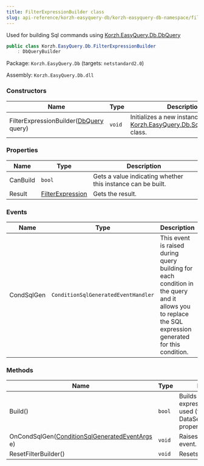 ```yaml
---
title: FilterExpressionBuilder class
slug: api-reference/korzh-easyquery-db/korzh-easyquery-db-namespace/filterexpressionbuilder-class
---
```

Used for building Sql commands using [Korzh.EasyQuery.Db.DbQuery](api-reference/korzh-easyquery-db/korzh-easyquery-db-namespace/dbquery-class)
```csharp
public class Korzh.EasyQuery.Db.FilterExpressionBuilder
    : DbQueryBuilder

```
Package: `Korzh.EasyQuery.Db` (targets: `netstandard2.0`)

Assembly: `Korzh.EasyQuery.Db.dll`

### Constructors

| Name | Type | Description | 
| --- | --- | --- | 
| FilterExpressionBuilder([DbQuery](api-reference/korzh-easyquery-db/korzh-easyquery-db-namespace/dbquery-class) query) | `void` | Initializes a new instance of the [Korzh.EasyQuery.Db.SqlQueryBuilder](api-reference/korzh-easyquery-db/korzh-easyquery-db-namespace/sqlquerybuilder-class) class. | 


### Properties

| Name | Type | Description | 
| --- | --- | --- | 
| CanBuild | `bool` | Gets a value indicating whether this instance can be built. | 
| Result | [FilterExpression](api-reference/korzh-easyquery-db/korzh-easyquery-db-namespace/filterexpression-class) | Gets the result. | 


### Events

| Name | Type | Description | 
| --- | --- | --- | 
| CondSqlGen | `ConditionSqlGeneratedEventHandler` | This event is raised during query building for each condition in the query and it  allows you to replace the SQL expression generated for this condition. | 


### Methods

| Name | Type | Description | 
| --- | --- | --- | 
| Build() | `bool` | Builds the filter expression. It can be used (for example) in DataSet.FilterExpression property to filter data | 
| OnCondSqlGen([ConditionSqlGeneratedEventArgs](api-reference/korzh-easyquery-db/korzh-easyquery-db-namespace/conditionsqlgeneratedeventargs-class) e) | `void` | Raises the `CondSqlGen` event. | 
| ResetFilterBuilder() | `void` | Resets the filter builder. |